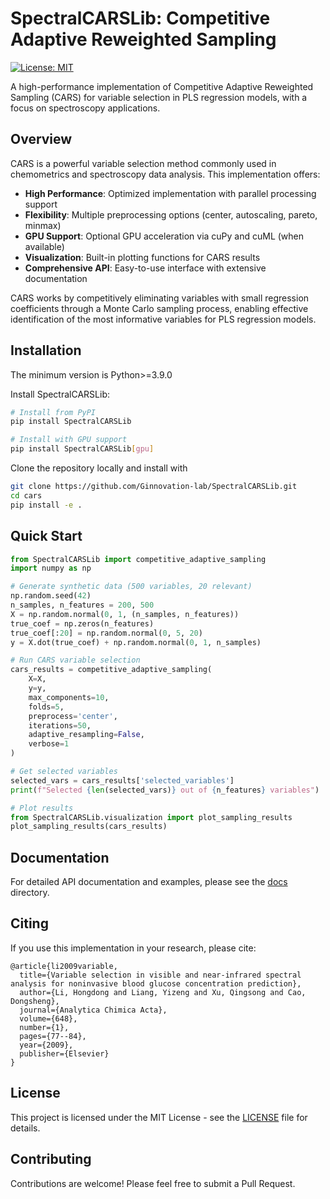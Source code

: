 # SpectralCARSLib: Competitive Adaptive Reweighted Sampling

[![License: MIT](https://img.shields.io/badge/License-MIT-yellow.svg)](https://opensource.org/licenses/MIT)

A high-performance implementation of Competitive Adaptive Reweighted Sampling (CARS) for variable selection in PLS regression models, with a focus on spectroscopy applications.

## Overview

CARS is a powerful variable selection method commonly used in chemometrics and spectroscopy data analysis. This implementation offers:

- **High Performance**: Optimized implementation with parallel processing support
- **Flexibility**: Multiple preprocessing options (center, autoscaling, pareto, minmax)
- **GPU Support**: Optional GPU acceleration via cuPy and cuML (when available)
- **Visualization**: Built-in plotting functions for CARS results
- **Comprehensive API**: Easy-to-use interface with extensive documentation

CARS works by competitively eliminating variables with small regression coefficients through a Monte Carlo sampling process, enabling effective identification of the most informative variables for PLS regression models.

## Installation
The minimum version is Python>=3.9.0

Install SpectralCARSLib:
```bash
# Install from PyPI
pip install SpectralCARSLib

# Install with GPU support
pip install SpectralCARSLib[gpu]
```
Clone the repository locally and install with
```bash
git clone https://github.com/Ginnovation-lab/SpectralCARSLib.git
cd cars
pip install -e .
```

## Quick Start

```python
from SpectralCARSLib import competitive_adaptive_sampling
import numpy as np

# Generate synthetic data (500 variables, 20 relevant)
np.random.seed(42)
n_samples, n_features = 200, 500
X = np.random.normal(0, 1, (n_samples, n_features))
true_coef = np.zeros(n_features)
true_coef[:20] = np.random.normal(0, 5, 20)
y = X.dot(true_coef) + np.random.normal(0, 1, n_samples)

# Run CARS variable selection
cars_results = competitive_adaptive_sampling(
    X=X,
    y=y,
    max_components=10,
    folds=5,
    preprocess='center',
    iterations=50,
    adaptive_resampling=False,
    verbose=1
)

# Get selected variables
selected_vars = cars_results['selected_variables']
print(f"Selected {len(selected_vars)} out of {n_features} variables")

# Plot results
from SpectralCARSLib.visualization import plot_sampling_results
plot_sampling_results(cars_results)
```

## Documentation

For detailed API documentation and examples, please see the [docs](docs/) directory.

## Citing

If you use this implementation in your research, please cite:

```
@article{li2009variable,
  title={Variable selection in visible and near-infrared spectral analysis for noninvasive blood glucose concentration prediction},
  author={Li, Hongdong and Liang, Yizeng and Xu, Qingsong and Cao, Dongsheng},
  journal={Analytica Chimica Acta},
  volume={648},
  number={1},
  pages={77--84},
  year={2009},
  publisher={Elsevier}
}
```

## License

This project is licensed under the MIT License - see the [LICENSE](LICENSE) file for details.

## Contributing

Contributions are welcome! Please feel free to submit a Pull Request.
